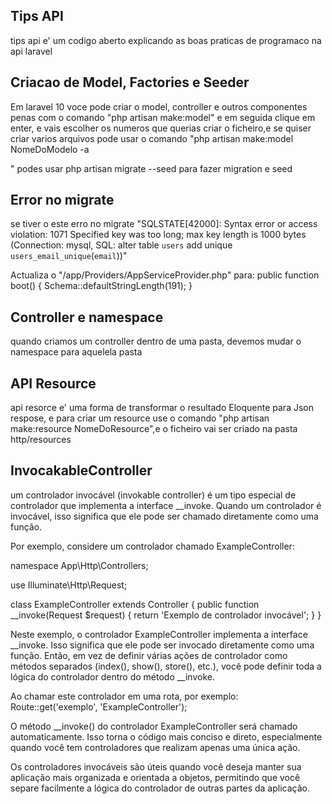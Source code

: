 ## Tips API

tips api e' um codigo aberto explicando as boas praticas de programaco na api laravel

## Criacao de Model, Factories e Seeder

Em laravel 10 voce pode criar o model, controller e outros componentes penas com o comando "php artisan make:model" e em seguida clique em enter, e vais escolher os numeros que querias criar o ficheiro,e se quiser criar varios arquivos pode usar o comando "php artisan make:model NomeDoModelo -a

"
podes usar php artisan migrate --seed para fazer migration e seed
## Error no migrate 

se tiver o este erro no migrate "SQLSTATE[42000]: Syntax error or access violation: 1071 Specified key was too long; max key length is 1000 bytes (Connection: mysql, SQL: alter table `users` add unique `users_email_unique`(`email`))"

Actualiza o "/app/Providers/AppServiceProvider.php"
para:
public function boot()
{
    Schema::defaultStringLength(191);
}

## Controller e namespace

quando criamos um controller dentro de uma pasta, devemos mudar o namespace para aquelela pasta

## API Resource

api resorce e' uma forma de transformar o resultado Eloquente para Json respose, e para criar um resource use o comando "php artisan make:resource NomeDoResource",e o ficheiro vai ser criado na pasta http/resources

## InvocakableController
 um controlador invocável (invokable controller) é um tipo especial de controlador que implementa a interface __invoke. Quando um controlador é invocável, isso significa que ele pode ser chamado diretamente como uma função.

Por exemplo, considere um controlador chamado ExampleController:

namespace App\Http\Controllers;

use Illuminate\Http\Request;

class ExampleController extends Controller
{
    public function __invoke(Request $request)
    {
        return 'Exemplo de controlador invocável';
    }
}

Neste exemplo, o controlador ExampleController implementa a interface __invoke. Isso significa que ele pode ser invocado diretamente como uma função. Então, em vez de definir várias ações de controlador como métodos separados (index(), show(), store(), etc.), você pode definir toda a lógica do controlador dentro do método __invoke.

Ao chamar este controlador em uma rota, por exemplo:
Route::get('exemplo', 'ExampleController');

O método __invoke() do controlador ExampleController será chamado automaticamente. Isso torna o código mais conciso e direto, especialmente quando você tem controladores que realizam apenas uma única ação.

Os controladores invocáveis são úteis quando você deseja manter sua aplicação mais organizada e orientada a objetos, permitindo que você separe facilmente a lógica do controlador de outras partes da aplicação.
